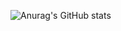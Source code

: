 
![Anurag's GitHub stats](https://github-readme-stats.vercel.app/api?username=skrimusss&show_icons=true&theme=synthwave)
